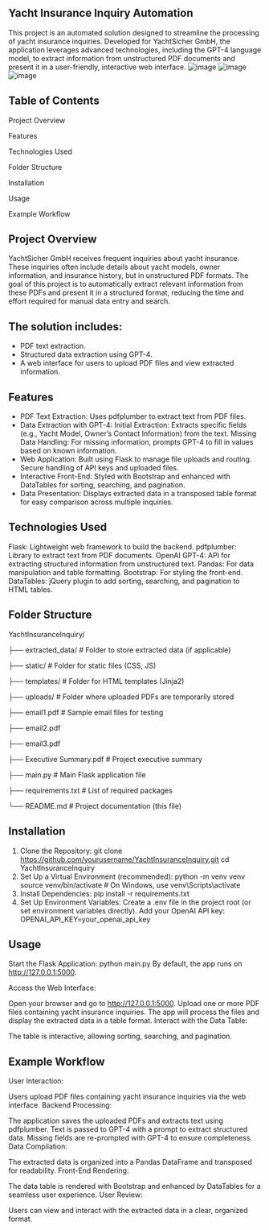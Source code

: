 ## Yacht Insurance Inquiry Automation
This project is an automated solution designed to streamline the processing of yacht insurance inquiries. Developed for YachtSicher GmbH, the application leverages advanced technologies, including the GPT-4 language model, to extract information from unstructured PDF documents and present it in a user-friendly, interactive web interface.
![image](https://github.com/user-attachments/assets/d4496167-2841-4033-8424-436abcb26f6c)
![image](https://github.com/user-attachments/assets/304786ee-b542-4f21-a625-8aa229a73fad)
![image](https://github.com/user-attachments/assets/3e6c4f7c-434c-4396-9902-17c2ef70c90c)


## Table of Contents
Project Overview

Features

Technologies Used

Folder Structure

Installation

Usage

Example Workflow


## Project Overview
YachtSicher GmbH receives frequent inquiries about yacht insurance. These inquiries often include details about yacht models, owner information, and insurance history, but in unstructured PDF formats. The goal of this project is to automatically extract relevant information from these PDFs and present it in a structured format, reducing the time and effort required for manual data entry and search.

## The solution includes:

- PDF text extraction.
- Structured data extraction using GPT-4.
- A web interface for users to upload PDF files and view extracted information.
## Features
- PDF Text Extraction: Uses pdfplumber to extract text from PDF files.
- Data Extraction with GPT-4:
Initial Extraction: Extracts specific fields (e.g., Yacht Model, Owner’s Contact Information) from the text.
Missing Data Handling: For missing information, prompts GPT-4 to fill in values based on known information.
- Web Application:
Built using Flask to manage file uploads and routing.
Secure handling of API keys and uploaded files.
- Interactive Front-End:
Styled with Bootstrap and enhanced with DataTables for sorting, searching, and pagination.
- Data Presentation:
Displays extracted data in a transposed table format for easy comparison across multiple inquiries.

## Technologies Used
Flask: Lightweight web framework to build the backend.
pdfplumber: Library to extract text from PDF documents.
OpenAI GPT-4: API for extracting structured information from unstructured text.
Pandas: For data manipulation and table formatting.
Bootstrap: For styling the front-end.
DataTables: jQuery plugin to add sorting, searching, and pagination to HTML tables.

## Folder Structure

YachtInsuranceInquiry/

├── extracted_data/              # Folder to store extracted data (if applicable)

├── static/                      # Folder for static files (CSS, JS)

├── templates/                   # Folder for HTML templates (Jinja2)

├── uploads/                     # Folder where uploaded PDFs are temporarily stored

├── email1.pdf                   # Sample email files for testing

├── email2.pdf

├── email3.pdf

├── Executive Summary.pdf        # Project executive summary

├── main.py                      # Main Flask application file

├── requirements.txt             # List of required packages

└── README.md                    # Project documentation (this file)

## Installation
1. Clone the Repository:
git clone https://github.com/yourusername/YachtInsuranceInquiry.git
cd YachtInsuranceInquiry
2. Set Up a Virtual Environment (recommended):
   python -m venv venv
source venv/bin/activate   # On Windows, use venv\Scripts\activate
3. Install Dependencies:
   pip install -r requirements.txt
4. Set Up Environment Variables:
Create a .env file in the project root (or set environment variables directly).
Add your OpenAI API key:
OPENAI_API_KEY=your_openai_api_key

## Usage
Start the Flask Application:
python main.py
By default, the app runs on http://127.0.0.1:5000.

Access the Web Interface:

Open your browser and go to http://127.0.0.1:5000.
Upload one or more PDF files containing yacht insurance inquiries.
The app will process the files and display the extracted data in a table format.
Interact with the Data Table:

The table is interactive, allowing sorting, searching, and pagination.

## Example Workflow
User Interaction:

Users upload PDF files containing yacht insurance inquiries via the web interface.
Backend Processing:

The application saves the uploaded PDFs and extracts text using pdfplumber.
Text is passed to GPT-4 with a prompt to extract structured data.
Missing fields are re-prompted with GPT-4 to ensure completeness.
Data Compilation:

The extracted data is organized into a Pandas DataFrame and transposed for readability.
Front-End Rendering:

The data table is rendered with Bootstrap and enhanced by DataTables for a seamless user experience.
User Review:

Users can view and interact with the extracted data in a clear, organized format.

